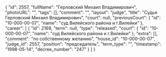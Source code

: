 {
    "id": 2557,
    "fullName": "Герловский Михаил Владимирович",
    "photoURL": "",
    "tags": [],
    "comment": "",
    "layout": "judge",
    "title": "Судья Герловский Михаил Владимирович",
    "court": null,
    "previousCourt": {
        "id": "10-000-00-07",
        "name": "суд Вилейского района и г.Вилейки"
    },
    "career": [
        {
            "id": 2169,
            "term": null,
            "type": "released",
            "court": {
                "id": "10-000-00-07",
                "name": "суд Вилейского района и г.Вилейки"
            },
            "extra": [],
            "comment": "по собственному желанию",
            "house_id": "10-000-00-07",
            "judge_id": 2557,
            "position": "председатель",
            "term_type": "",
            "timestamp": "1998-05-14",
            "decree_number": "247"
        }
    ]
}